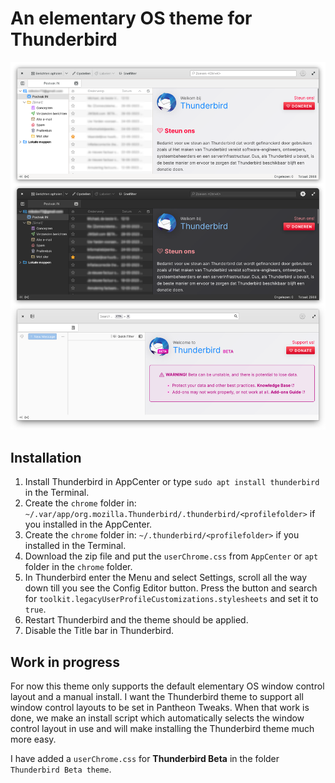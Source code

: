 # An elementary OS theme for Thunderbird
![Screenshot](Thunderbird_eOS_theme_with_beta.png)
## Installation

1. Install Thunderbird in AppCenter or type `sudo apt install thunderbird` in the Terminal.
2. Create the `chrome` folder in: `~/.var/app/org.mozilla.Thunderbird/.thunderbird/<profilefolder>` if you installed in the AppCenter.
3. Create the `chrome` folder in: `~/.thunderbird/<profilefolder>` if you installed in the Terminal.
4. Download the zip file and put the `userChrome.css` from `AppCenter` or `apt` folder in the `chrome` folder.
5. In Thunderbird enter the Menu and select Settings, scroll all the way down till you see the Config Editor button. Press the button and search for `toolkit.legacyUserProfileCustomizations.stylesheets` and set it to `true`.
6. Restart Thunderbird and the theme should be applied.
7. Disable the Title bar in Thunderbird.

## Work in progress

For now this theme only supports the default elementary OS window control layout and a manual install. I want the Thunderbird theme to support all window control layouts to be set in Pantheon Tweaks. When that work is done, we make an install script which automatically selects the window control layout in use and will make installing the Thunderbird theme much more easy.

I have added a `userChrome.css` for **Thunderbird Beta** in the folder `Thunderbird Beta theme`.
